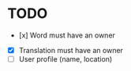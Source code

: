 # TODO

- [x] Word must have an owner
- [x] Translation must have an owner
- [ ] User profile (name, location)
